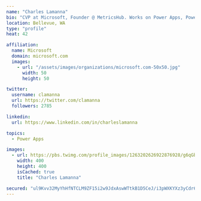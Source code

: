 ```yaml
---
name: "Charles Lamanna"
bio: "CVP at Microsoft, Founder @ MetricsHub. Works on Power Apps, Power Automate, Power Virtual Agent, Common Data Service and Dynamics 365."
location: Bellevue, WA
type: "profile"
heat: 42

affiliation:
  name: Microsoft
  domain: microsoft.com
  images:
    - url: "/assets/images/organizations/microsoft.com-50x50.jpg"
      width: 50
      height: 50

twitter:
  username: clamanna
  url: https://twitter.com/clamanna
  followers: 2785

linkedin:
  url: https://www.linkedin.com/in/charleslamanna

topics:
  - Power Apps

images:
  - url: https://pbs.twimg.com/profile_images/1263202626922876928/g6qGbHZ-_400x400.jpg
    width: 400
    height: 400
    isCached: true
    title: "Charles Lamanna"

secured: "ul9Kvv32MyYhHfNTCLM9ZF15i2w9JdxAswWTtkB1D5CeJ/i3pWXKYXz3yCdr67jXZBL1+Dn8YYTjuyHGNh/T6OGRAfc/V6LGI/tTB+5OG6GU5b1G2w5l0UP8LJ3VEIzMiyivQO3ljDG9DqrV9Y9ALyu4dRxgalLTWfGcsd+Est4Kdgk5sY1SRvoVo2eDo3GNPwvYOSSn4u8Bu0BtlT6yLgP4qzBwn3zMps+wCxk54PbdmbYWaGXbuZ2INDMjbbkS3WEsgtSmT0A4jpJyr1z+U7T7ZQcf9XKnomgoLeTSrhZcsi+boG/6JoDtt7LZHG9rUMOpmimsVNSZUYvwkDGszaOjaAee7Y/jt9hBN8T3A3Yq3eQWM/8pmXi4zwzE0/xb21i1w46pKIRxwWT5u1n72dvDp8yh+4hAkp76JOEIjaY=;L7NqCR8+kFqVOWF3M9fG/Q=="
---
```


